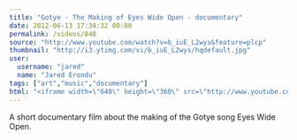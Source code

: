 ```yaml
---
title: "Gotye - The Making of Eyes Wide Open - documentary"
date: 2012-06-13 17:34:32 00:00
permalink: /videos/848
source: "http://www.youtube.com/watch?v=b_iuE_L2wys&feature=plcp"
thumbnail: "http://i3.ytimg.com/vi/b_iuE_L2wys/hqdefault.jpg"
user:
  username: "jared"
  name: "Jared Erondu"
tags: ["art","music","documentary"]
html: "<iframe width=\"640\" height=\"360\" src=\"http://www.youtube.com/embed/b_iuE_L2wys?wmode=transparent&fs=1&feature=oembed\" frameborder=\"0\" allowfullscreen></iframe>"
---
```


A short documentary film about the making of the Gotye song Eyes Wide Open.